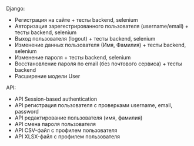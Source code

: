 Django:  
- Регистрация на сайте + тесты backend, selenium  
- Авторизация зарегестрированного пользователя (username/email) + тесты backend, selenium
- Выход пользователя (logout) + тесты backend, selenium  
- Изменение данных пользователя (Имя, Фамилия) + тесты backend, selenium  
- Изменение пароля + тесты backend, selenium    
- Восстановление пароля по email (без почтового сервиса) + тесты backend  
- Расширение модели User


API:
- API Session-based authentication
- API регистрация пользователя с проверками username, email, password
- API редактирование пользователя (имя, фамилия)
- API смена пароля пользователя  
- API CSV-файл с профилем пользователя
- API XLSX-файл с профилем пользователя
